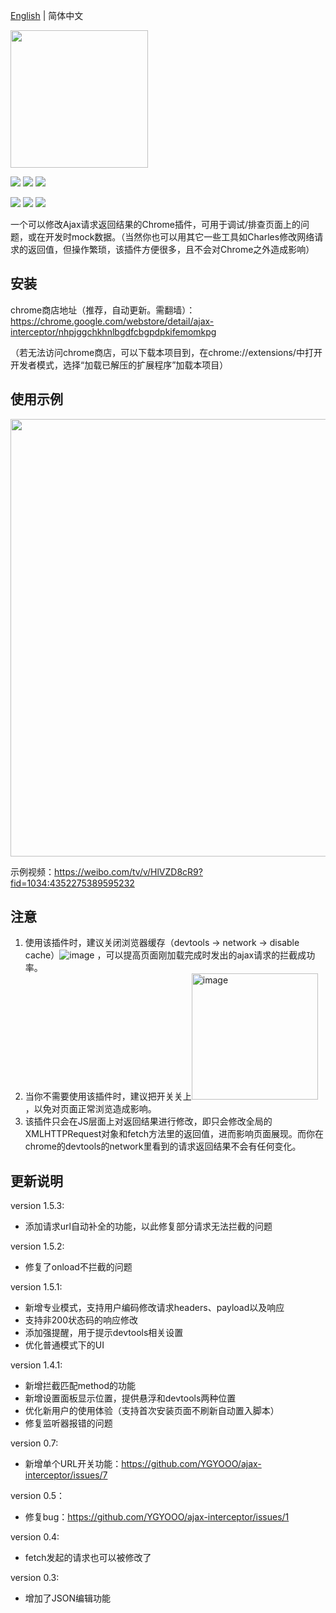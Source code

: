 [English](./README.md) | 简体中文

<img src="https://github.com/YGYOOO/ajax-interceptor/raw/master/readmeImgs/Ajax_Modifier.png" width="220">   

[![](https://img.shields.io/chrome-web-store/v/nhpjggchkhnlbgdfcbgpdpkifemomkpg.svg?logo=Google%20Chrome&logoColor=white&color=blue&style=flat-square)](https://chrome.google.com/webstore/detail/ajax-interceptor/nhpjggchkhnlbgdfcbgpdpkifemomkpg) 
[![](https://img.shields.io/chrome-web-store/stars/nhpjggchkhnlbgdfcbgpdpkifemomkpg.svg?logo=Google%20Chrome&logoColor=white&color=blue&style=flat-square)](https://chrome.google.com/webstore/detail/nhpjggchkhnlbgdfcbgpdpkifemomkpg) 
[![](https://img.shields.io/chrome-web-store/users/nhpjggchkhnlbgdfcbgpdpkifemomkpg.svg?logo=Google%20Chrome&logoColor=white&color=blue&style=flat-square)](https://chrome.google.com/webstore/detail/ajax-interceptor/nhpjggchkhnlbgdfcbgpdpkifemomkpg)    

[![](https://img.shields.io/github/followers/YGYOOO.svg?label=Follow&style=social)](https://github.com/YGYOOO)
[![](https://img.shields.io/badge/Follow%20@卧槽竟然是YGY的微博--brightgreen.svg?logo=Sina%20Weibo&style=social)](https://weibo.com/u/5352731024)
[![](https://img.shields.io/badge/Follow%20@YGYOOO--brightgreen.svg?logo=Twitter&style=social)](https://twitter.com/YGYOOO)

一个可以修改Ajax请求返回结果的Chrome插件，可用于调试/排查页面上的问题，或在开发时mock数据。（当然你也可以用其它一些工具如Charles修改网络请求的返回值，但操作繁琐，该插件方便很多，且不会对Chrome之外造成影响）   

## 安装
chrome商店地址（推荐，自动更新。需翻墙）：https://chrome.google.com/webstore/detail/ajax-interceptor/nhpjggchkhnlbgdfcbgpdpkifemomkpg   

（若无法访问chrome商店，可以下载本项目到，在chrome://extensions/中打开开发者模式，选择“加载已解压的扩展程序”加载本项目）

## 使用示例
<img src="https://github.com/YGYOOO/ajax-interceptor/raw/master/readmeImgs/screenshot2.png" width="700"> 

示例视频：https://weibo.com/tv/v/HlVZD8cR9?fid=1034:4352275389595232


## 注意
1. 使用该插件时，建议关闭浏览器缓存（devtools -> network -> disable cache）![image](https://github.com/YGYOOO/ajax-interceptor/assets/15754991/ddac6f23-dbdf-4234-881f-60bb36178d67) ，可以提高页面刚加载完成时发出的ajax请求的拦截成功率。
2. 当你不需要使用该插件时，建议把开关关上<img width="202" alt="image" src="https://github.com/YGYOOO/ajax-interceptor/assets/15754991/80247f0b-4b97-4d92-b4b9-f93b16bc257c">，以免对页面正常浏览造成影响。
3. 该插件只会在JS层面上对返回结果进行修改，即只会修改全局的XMLHTTPRequest对象和fetch方法里的返回值，进而影响页面展现。而你在chrome的devtools的network里看到的请求返回结果不会有任何变化。


## 更新说明
version 1.5.3:
- 添加请求url自动补全的功能，以此修复部分请求无法拦截的问题

version 1.5.2:
- 修复了onload不拦截的问题

version 1.5.1:
- 新增专业模式，支持用户编码修改请求headers、payload以及响应
- 支持非200状态码的响应修改
- 添加强提醒，用于提示devtools相关设置
- 优化普通模式下的UI

version 1.4.1:
- 新增拦截匹配method的功能
- 新增设置面板显示位置，提供悬浮和devtools两种位置
- 优化新用户的使用体验（支持首次安装页面不刷新自动置入脚本）
- 修复监听器报错的问题

version 0.7:
- 新增单个URL开关功能：https://github.com/YGYOOO/ajax-interceptor/issues/7

version 0.5：
- 修复bug：https://github.com/YGYOOO/ajax-interceptor/issues/1

version 0.4:
- fetch发起的请求也可以被修改了

version 0.3:
- 增加了JSON编辑功能 
